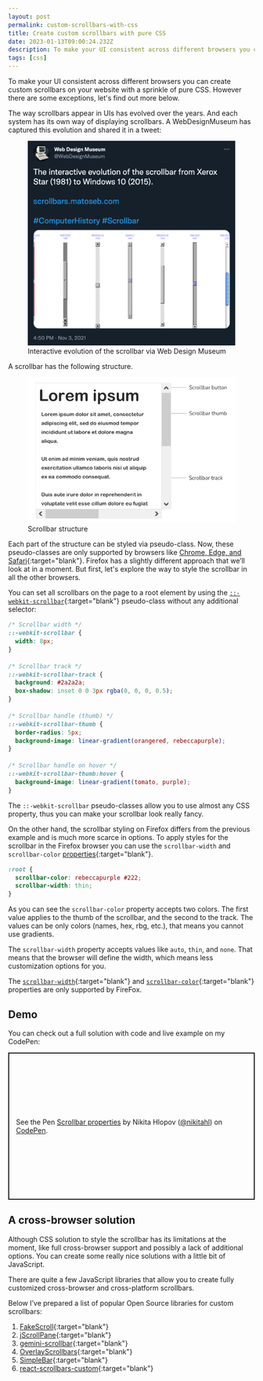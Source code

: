 ```yaml
---
layout: post
permalink: custom-scrollbars-with-css
title: Create custom scrollbars with pure CSS
date: 2023-01-13T09:00:24.232Z
description: To make your UI consistent across different browsers you can create custom scrollbars on your website with a sprinkle of pure CSS
tags: [css]
---
```


To make your UI consistent across different browsers you can create custom scrollbars on your website with a sprinkle of pure CSS. However there are some exceptions, let's find out more below.

The way scrollbars appear in UIs has evolved over the years. And each system has its own way of displaying scrollbars. A WebDesignMuseum has captured this evolution and shared it in a tweet:

<figure class="figure-centered">
  <a href="https://twitter.com/WebDesignMuseum/status/1455910134639579151" target="_blank" rel="noreferrer noopener">
    <img class="shadow" src="/images/misc/webdesignmuseum-scrollbars-tweet.png" loading="lazy" alt="Web Design Museum scrollbars tweet">
  </a>
  <figcaption>Interactive evolution of the scrollbar via Web Design Museum</figcaption>
</figure>

A scrollbar has the following structure.

<figure class="figure-centered">
  <img class="shadow" src="/images/misc/scrollbar-structure.png" loading="lazy" alt="Scrollbar structure">
  <figcaption>Scrollbar structure</figcaption>
</figure>

Each part of the structure can be styled via pseudo-class. Now, these pseudo-classes are only supported by browsers like [Chrome, Edge, and Safari](https://caniuse.com/mdn-css_selectors_-webkit-scrollbar){:target="blank"}. Firefox has a slightly different approach that we’ll look at in a moment. But first, let's explore the way to style the scrollbar in all the other browsers.

You can set all scrollbars on the page to a root element by using the [`::-webkit-scrollbar`](https://developer.mozilla.org/en-US/docs/Web/CSS/::-webkit-scrollbar){:target="blank"} pseudo-class without any additional selector:

```css
/* Scrollbar width */
::-webkit-scrollbar {
  width: 8px;
}

/* Scrollbar track */
::-webkit-scrollbar-track {
  background: #2a2a2a;
  box-shadow: inset 0 0 3px rgba(0, 0, 0, 0.5);
}

/* Scrollbar handle (thumb) */
::-webkit-scrollbar-thumb {
  border-radius: 5px;
  background-image: linear-gradient(orangered, rebeccapurple);
}

/* Scrollbar handle on hover */
::-webkit-scrollbar-thumb:hover {
  background-image: linear-gradient(tomato, purple);
}
```

The `::-webkit-scrollbar` pseudo-classes allow you to use almost any CSS property, thus you can make your scrollbar look really fancy.

On the other hand, the scrollbar styling on Firefox differs from the previous example and is much more scarce in options. To apply styles for the scrollbar in the Firefox browser you can use the `scrollbar-width` and `scrollbar-color` [properties](https://developer.mozilla.org/en-US/docs/Web/CSS/CSS_Scrollbars){:target="blank"}.

```css
:root {
  scrollbar-color: rebeccapurple #222;
  scrollbar-width: thin;
}
```
As you can see the `scrollbar-color` property accepts two colors. The first value applies to the thumb of the scrollbar, and the second to the track. The values can be only colors (names, hex, rbg, etc.), that means you cannot use gradients.

The `scrollbar-width` property accepts values like `auto`, `thin`, and `none`. That means that the browser will define the width, which means less customization options for you.

The [`scrollbar-width`](https://caniuse.com/mdn-css_properties_scrollbar-width){:target="blank"} and [`scrollbar-color`](https://caniuse.com/mdn-css_properties_scrollbar-color){:target="blank"} properties are only supported by FireFox.

## Demo

You can check out a full solution with code and live example on my CodePen:

<p class="codepen" data-height="300" data-default-tab="result" data-slug-hash="abjWrjW" data-user="nikitahl" style="height: 300px; box-sizing: border-box; display: flex; align-items: center; justify-content: center; border: 2px solid; margin: 1em 0; padding: 1em;">
  <span>See the Pen <a href="https://codepen.io/nikitahl/pen/abjWrjW">
  Scrollbar properties</a> by Nikita Hlopov (<a href="https://codepen.io/nikitahl">@nikitahl</a>)
  on <a href="https://codepen.io">CodePen</a>.</span>
</p>
<script async src="https://cpwebassets.codepen.io/assets/embed/ei.js"></script>


## A cross-browser solution

Although CSS solution to style the scrollbar has its limitations at the moment, like full cross-browser support and possibly a lack of additional options. You can create some really nice solutions with a little bit of JavaScript.

There are quite a few JavaScript libraries that allow you to create fully customized cross-browser and cross-platform scrollbars. 

Below I’ve prepared a list of popular Open Source libraries for custom scrollbars:

1. [FakeScroll](https://github.com/yairEO/fakescroll){:target="blank"}
2. [jScrollPane](https://github.com/vitch/jScrollPane){:target="blank"}
3. [gemini-scrollbar](https://github.com/noeldelgado/gemini-scrollbar){:target="blank"}
4. [OverlayScrollbars](https://github.com/KingSora/OverlayScrollbars){:target="blank"}
5. [SimpleBar](https://github.com/Grsmto/simplebar){:target="blank"}
6. [react-scrollbars-custom](https://github.com/xobotyi/react-scrollbars-custom){:target="blank"}




